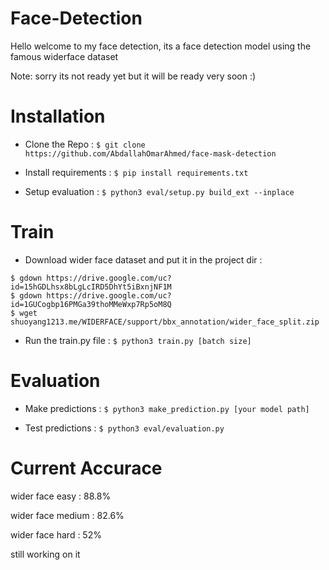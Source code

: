 # Face-Detection
Hello welcome to my face detection,
its a face detection model using the famous widerface dataset 

Note: sorry its not ready yet but it will be ready very soon :) 


# Installation

* Clone the Repo : `$ git clone https://github.com/AbdallahOmarAhmed/face-mask-detection`

* Install requirements : `$ pip install requirements.txt`

* Setup evaluation : `$ python3 eval/setup.py build_ext --inplace`

# Train
* Download wider face dataset and put it in the project dir :
 ``` 
$ gdown https://drive.google.com/uc?id=15hGDLhsx8bLgLcIRD5DhYt5iBxnjNF1M
$ gdown https://drive.google.com/uc?id=1GUCogbp16PMGa39thoMMeWxp7Rp5oM8Q
$ wget shuoyang1213.me/WIDERFACE/support/bbx_annotation/wider_face_split.zip
 ```
* Run the train.py file : `$ python3 train.py [batch size]`

# Evaluation

* Make predictions : `$ python3 make_prediction.py [your model path]`

* Test predictions : `$ python3 eval/evaluation.py`


# Current Accurace

wider face easy : 88.8%

wider face medium : 82.6%

wider face hard : 52%

still working on it 



